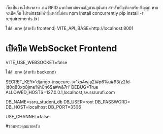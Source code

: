 เว็บเป็นงานโปรเจคจบ งาน RFID มหาวิทยาลัยราชภัฏสวนสุนันทา สำหรับบัญฑิตจบรับปริญญา 
หากจะเปิดเว็บ โปรดinstallคำสั่งเหล่านี้ก่อน 
npm install concurrently 
pip install -r requirements.txt

ไฟล์ .env (สำหรับ frontend)
VITE_API_BASE=http://localhost:8001

# เปิดปิด WebSocket Frontend
VITE_USE_WEBSOCKET=false

ไฟล์ .env (สำหรับ backend)

SECRET_KEY='django-insecure-j=^xs4wja2)#p6%u#63(z2fd-ld0q80xp8jme%h0n6$a#w&7ri'
DEBUG=True
ALLOWED_HOSTS=127.0.0.1,localhost,sv.ssrurufi.com

DB_NAME=ssru_student_db
DB_USER=root
DB_PASSWORD=
DB_HOST=localhost
DB_PORT=3306

USE_CHANNEL=false

#ขอบพระคุณมากครับ
